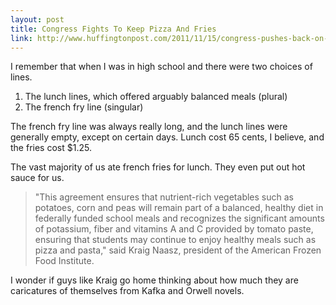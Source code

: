 ```yaml
---
layout: post
title: Congress Fights To Keep Pizza And Fries
link: http://www.huffingtonpost.com/2011/11/15/congress-pushes-back-on-h_1_n_1094764.html
---
```


I remember that when I was in high school and there were two choices of lines.

1. The lunch lines, which offered arguably balanced meals (plural)
2. The french fry line (singular)

The french fry line was always really long, and the lunch lines were generally empty, except on certain days. Lunch cost 65 cents, I believe, and the fries cost $1.25.

The vast majority of us ate french fries for lunch. They even put out hot sauce for us.

> "This agreement ensures that nutrient-rich vegetables such as potatoes, corn and peas will remain part of a balanced, healthy diet in federally funded school meals and recognizes the significant amounts of potassium, fiber and vitamins A and C provided by tomato paste, ensuring that students may continue to enjoy healthy meals such as pizza and pasta," said Kraig Naasz, president of the American Frozen Food Institute.

I wonder if guys like Kraig go home thinking about how much they are caricatures of themselves from Kafka and Orwell novels.
